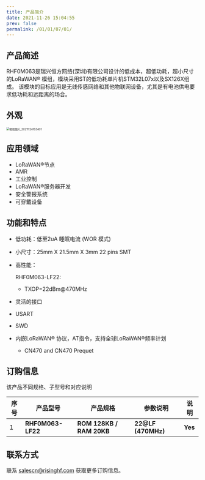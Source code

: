 ```yaml
---
title: 产品简介
date: 2021-11-26 15:04:55
prev: false
permalink: /01/01/07/01/
---
```

## 产品简述

​		RHF0M063是瑞兴恒方网络(深圳)有限公司设计的低成本，超低功耗，超小尺寸的LoRaWAN® 模组，模块采用ST的低功耗单片机STM32L07x以及SX126X组成。 该模块的目标应用是无线传感网络和其他物联网设备，尤其是有电池供电要求低功耗和远距离的场合。

## 外观

<img src="https://wiki.risinghf.com/upload/img/5ccbc1ad0ddc590ba12aca9f818a60e0.png" alt="微信图片_20211124163401" style="zoom:50%;" />

## 应用领域

- LoRaWAN®节点
- AMR
- 工业控制
- LoRaWAN®服务器开发
- 安全警报系统
- 可穿戴设备

## 功能和特点

- 低功耗：低至2uA 睡眠电流 (WOR 模式)

- 小尺寸：25mm X 21.5mm X 3mm    22 pins SMT

- 高性能：

  RHF0M063-LF22:

  -  TXOP=22dBm@470MHz

-  灵活的接口
  - USART
  - SWD
  
- 内嵌LoRaWAN® 协议，AT指令，支持全球LoRaWAN®频率计划

  -  CN470 and CN470 Prequet


## 订购信息

该产品不同规格、子型号和对应说明

| 序号 | 产品型号          | 产品规格                 | 参数说明           | 说明    |
| ---- | ----------------- | ------------------------ | ------------------ | ------- |
| 1    | **RHF0M063-LF22** | **ROM 128KB / RAM 20KB** | **22@LF (470MHz)** | **Yes** |

## 联系方式

联系 salescn@risinghf.com 获取更多订购信息。







